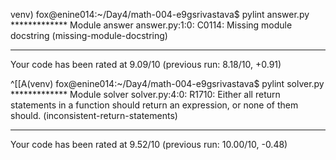 venv) fox@enine014:~/Day4/math-004-e9gsrivastava$ pylint answer.py 
************* Module answer
answer.py:1:0: C0114: Missing module docstring (missing-module-docstring)

------------------------------------------------------------------
Your code has been rated at 9.09/10 (previous run: 8.18/10, +0.91)

^[[A(venv) fox@enine014:~/Day4/math-004-e9gsrivastava$ pylint solver.py 
************* Module solver
solver.py:4:0: R1710: Either all return statements in a function should return an expression, or none of them should. (inconsistent-return-statements)

-------------------------------------------------------------------
Your code has been rated at 9.52/10 (previous run: 10.00/10, -0.48)

